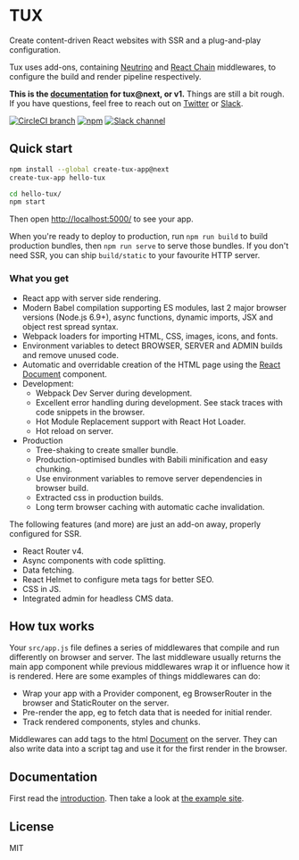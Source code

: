 # TUX

Create content-driven React websites with SSR and a plug-and-play configuration.

Tux uses add-ons, containing [Neutrino](https://neutrino.js.org/) and [React Chain](https://github.com/aranja/react-chain/) middlewares, to configure the build and render pipeline respectively.

**This is the [documentation](https://tux.js.org/v/v1/) for tux@next, or v1.** Things are still a bit rough. If you have questions, feel free to reach out on [Twitter](https://twitter.com/eirikurn) or [Slack](http://slack.javascript.is/).

[![CircleCI branch](https://img.shields.io/circleci/project/github/aranja/tux/v1.svg)](https://circleci.com/gh/aranja/tux/tree/v1) [![npm](https://img.shields.io/npm/v/tux/next.svg)](https://www.npmjs.com/package/tux) [![Slack channel](https://img.shields.io/badge/slack-%23tux%40jsis-61dafb.svg)](http://slack.javascript.is/)

## Quick start

```bash
npm install --global create-tux-app@next
create-tux-app hello-tux

cd hello-tux/
npm start
```

Then open [http://localhost:5000/](http://localhost:5000/) to see your app.

When you're ready to deploy to production, run `npm run build` to build production bundles, then `npm run serve` to serve those bundles. If you don't need SSR, you can ship `build/static` to your favourite HTTP server.

### What you get

* React app with server side rendering.
* Modern Babel compilation supporting ES modules, last 2 major browser versions \(Node.js 6.9+\), async functions, dynamic imports, JSX and object rest spread syntax.
* Webpack loaders for importing HTML, CSS, images, icons, and fonts.
* Environment variables to detect BROWSER, SERVER and ADMIN builds and remove unused code.
* Automatic and overridable creation of the HTML page using the [React Document](https://www.npmjs.com/package/react-document) component.
* Development:
  * Webpack Dev Server during development.
  * Excellent error handling during development. See stack traces with code snippets in the browser.
  * Hot Module Replacement support with React Hot Loader.
  * Hot reload on server.
* Production
  * Tree-shaking to create smaller bundle.
  * Production-optimised bundles with Babili minification and easy chunking.
  * Use environment variables to remove server dependencies in browser build.
  * Extracted css in production builds.
  * Long term browser caching with automatic cache invalidation.

The following features \(and more\) are just an add-on away, properly configured for SSR.

* React Router v4.
* Async components with code splitting.
* Data fetching.
* React Helmet to configure meta tags for better SEO.
* CSS in JS.
* Integrated admin for headless CMS data.

## How tux works

Your `src/app.js` file defines a series of middlewares that compile and run differently on browser and server. The last middleware usually returns the main app component while previous middlewares wrap it or influence how it is rendered. Here are some examples of things middlewares can do:

* Wrap your app with a Provider component, eg BrowserRouter in the browser and StaticRouter on the server.
* Pre-render the app, eg to fetch data that is needed for initial render.
* Track rendered components, styles and chunks.

Middlewares can add tags to the html [Document](https://github.com/aranja/react-document) on the server. They can also write data into a script tag and use it for the first render in the browser.

## Documentation

First read the [introduction](/docs/introduction.md). Then take a look at [the example site](/packages/tux-example-site/).

## License

MIT

